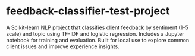 # feedback-classifier-test-project
A Scikit-learn NLP project that classifies client feedback by sentiment (1–5 scale) and topic using TF-IDF and logistic regression. Includes a Jupyter notebook for training and evaluation. Built for local use to explore common client issues and improve experience insights.
